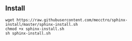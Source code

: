 Install
-----
    wget https://raw.githubusercontent.com/mecctro/sphinx-install/master/sphinx-install.sh
    chmod +x sphinx-install.sh
    sh sphinx-install.sh
